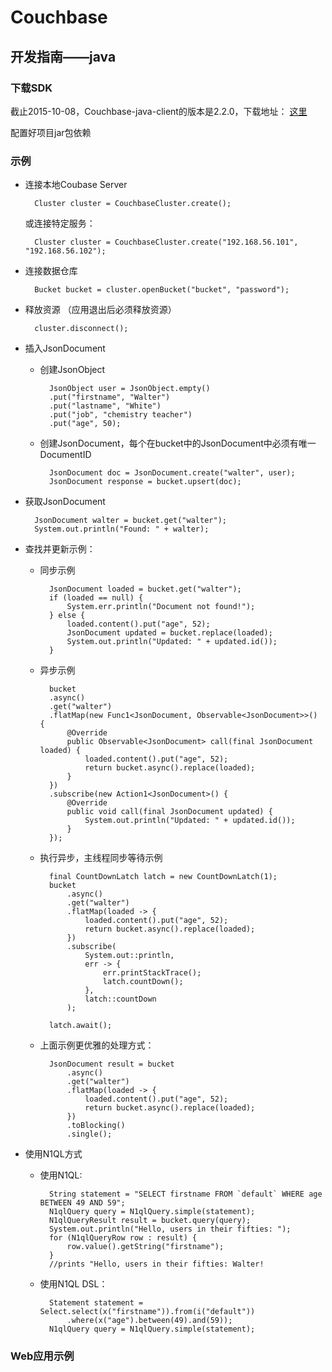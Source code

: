 # Couchbase

## 开发指南——java

### 下载SDK

截止2015-10-08，Couchbase-java-client的版本是2.2.0，下载地址： [这里](http://developer.couchbase.com/documentation/server/4.0/sdks/java-2.2/download-links.html)

配置好项目jar包依赖

### 示例

* 连接本地Coubase Server

		Cluster cluster = CouchbaseCluster.create();

	或连接特定服务：

		Cluster cluster = CouchbaseCluster.create("192.168.56.101", "192.168.56.102");

* 连接数据仓库

		Bucket bucket = cluster.openBucket("bucket", "password");

* 释放资源 （应用退出后必须释放资源）

		cluster.disconnect();

* 插入JsonDocument
	* 创建JsonObject
	
			JsonObject user = JsonObject.empty()
		    .put("firstname", "Walter")
		    .put("lastname", "White")
		    .put("job", "chemistry teacher")
		    .put("age", 50);

	* 创建JsonDocument，每个在bucket中的JsonDocument中必须有唯一DocumentID

			JsonDocument doc = JsonDocument.create("walter", user);
			JsonDocument response = bucket.upsert(doc);

* 获取JsonDocument

		JsonDocument walter = bucket.get("walter");
		System.out.println("Found: " + walter);

* 查找并更新示例：
	* 同步示例
	
			JsonDocument loaded = bucket.get("walter");
			if (loaded == null) {
			    System.err.println("Document not found!");
			} else {
			    loaded.content().put("age", 52);
			    JsonDocument updated = bucket.replace(loaded);
			    System.out.println("Updated: " + updated.id());
			}

	* 异步示例

			bucket
		    .async()
		    .get("walter")
		    .flatMap(new Func1<JsonDocument, Observable<JsonDocument>>() {
		        @Override
		        public Observable<JsonDocument> call(final JsonDocument loaded) {
		            loaded.content().put("age", 52);
		            return bucket.async().replace(loaded);
		        }
		    })
		    .subscribe(new Action1<JsonDocument>() {
		        @Override
		        public void call(final JsonDocument updated) {
		            System.out.println("Updated: " + updated.id());
		        }
		    });

	* 执行异步，主线程同步等待示例

			final CountDownLatch latch = new CountDownLatch(1);
			bucket
			    .async()
			    .get("walter")
			    .flatMap(loaded -> {
			        loaded.content().put("age", 52);
			        return bucket.async().replace(loaded);
			    })
			    .subscribe(
			        System.out::println,
			        err -> {
			            err.printStackTrace();
			            latch.countDown();
			        },
			        latch::countDown
			    );
			
			latch.await();

	* 上面示例更优雅的处理方式：

			JsonDocument result = bucket
			    .async()
			    .get("walter")
			    .flatMap(loaded -> {
			        loaded.content().put("age", 52);
			        return bucket.async().replace(loaded);
			    })
			    .toBlocking()
			    .single();

* 使用N1QL方式

	* 使用N1QL:

			String statement = "SELECT firstname FROM `default` WHERE age BETWEEN 49 AND 59";
			N1qlQuery query = N1qlQuery.simple(statement);
			N1qlQueryResult result = bucket.query(query);
			System.out.println("Hello, users in their fifties: ");
			for (N1qlQueryRow row : result) {
			    row.value().getString("firstname");
			}
			//prints "Hello, users in their fifties: Walter!

	* 使用N1QL DSL：
		
			Statement statement = Select.select(x("firstname")).from(i("default"))
				.where(x("age").between(49).and(59));
			N1qlQuery query = N1qlQuery.simple(statement);

### Web应用示例

